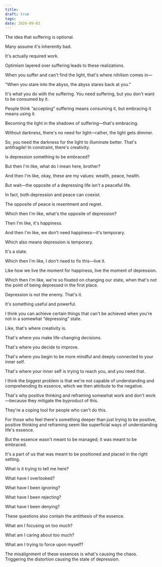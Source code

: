 ```yaml
---
title: 
draft: true
tags: 
date: 2024-09-03
---
```

 The idea that suffering is optional.

Many assume it's inherently bad.

It's actually required work.

Optimism layered over suffering leads to these realizations.

When you suffer and can't find the light, that's where nihilism comes in—

"When you stare into the abyss, the abyss stares back at you."

It's what you do with the suffering. You need suffering, but you don't want to be consumed by it.

People think “accepting” suffering means consuming it, but embracing it means using it.

Becoming the light in the shadows of suffering—that's embracing.

Without darkness, there's no need for light—rather, the light gets dimmer.

So, you need the darkness for the light to illuminate better. That's antifragile! In constraint, there's creativity.

Is depression something to be embraced?

But then I'm like, what do I mean here, brother?

And then I'm like, okay, these are my values: wealth, peace, health.

But wait—the opposite of a depressing life isn't a peaceful life.

In fact, both depression and peace can coexist.

The opposite of peace is resentment and regret.

Which then I'm like, what's the opposite of depression?

Then I'm like, it's happiness.

And then I'm like, we don't need happiness—it's temporary.

Which also means depression is temporary.

It's a state.

Which then I'm like, I don't need to fix this—live it.

Like how we live the moment for happiness, live the moment of depression.

Which then I'm like, we're so fixated on changing our state, when that's not the point of being depressed in the first place.

Depression is not the enemy. That's it.

It's something useful and powerful.

I think you can achieve certain things that can't be achieved when you're not in a somewhat “depressing” state.

Like, that's where creativity is.

That's where you make life-changing decisions.

That's where you decide to improve.

That's where you begin to be more mindful and deeply connected to your inner self.

That's where your inner self is trying to reach you, and you need that.

I think the biggest problem is that we're not capable of understanding and comprehending its essence, which we then attribute to the negative.

That's why positive thinking and reframing somewhat work and don't work—because they mitigate the byproduct of this.

They're a coping tool for people who can't do this.

For those who feel there's something deeper than just trying to be positive, positive thinking and reframing seem like superficial ways of understanding life's essence.

But the essence wasn't meant to be managed; it was meant to be embraced.

It's a part of us that was meant to be positioned and placed in the right setting.

What is it trying to tell me here?

What have I overlooked?

What have I been ignoring?

What have I been rejecting?

What have I been denying?

These questions also contain the antithesis of the essence.

What am I focusing on too much?

What am I caring about too much?

What am I trying to force upon myself?

The misalignment of these essences is what's causing the chaos. Triggering the distortion causing the state of depression.